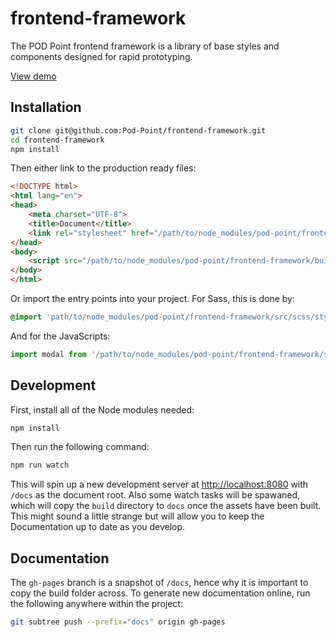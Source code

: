 # frontend-framework

The POD Point frontend framework is a library of base styles and components designed for rapid prototyping.

[View demo](https://pod-point.github.io/frontend-framework)

## Installation

```bash
git clone git@github.com:Pod-Point/frontend-framework.git
cd frontend-framework
npm install
```

Then either link to the production ready files:

```html
<!DOCTYPE html>
<html lang="en">
<head>
    <meta charset="UTF-8">
    <title>Document</title>
    <link rel="stylesheet" href="/path/to/node_modules/pod-point/frontend-framework/build/css/style.min.css">
</head>
<body>
    <script src="/path/to/node_modules/pod-point/frontend-framework/build/js/script.js"></script>
</body>
</html>
```

Or import the entry points into your project. For Sass, this is done by:

```sass
@import 'path/to/node_modules/pod-point/frontend-framework/src/scss/style.scss';
```

And for the JavaScripts:

```js
import modal from '/path/to/node_modules/pod-point/frontend-framework/src/js/modules/modal';
```

## Development

First, install all of the Node modules needed:

```bash
npm install
```

Then run the following command:

```bash
npm run watch
```

This will spin up a new development server at [http://localhost:8080](http://localhost:8080) with `/docs` as the document root. Also some watch tasks will be spawaned, which will copy the `build` directory to `docs` once the assets have been built. This might sound a little strange but will allow you to keep the Documentation up to date as you develop.

## Documentation

The `gh-pages` branch is a snapshot of `/docs`, hence why it is important to copy the build folder across. To generate new documentation online, run the following anywhere within the project:

```bash
git subtree push --prefix="docs" origin gh-pages
```
